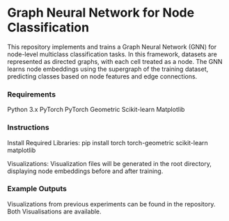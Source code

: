 # Graph Neural Network for Node Classification
This repository implements and trains a Graph Neural Network (GNN) for node-level multiclass classification tasks. In this framework, datasets are represented as directed graphs, with each cell treated as a node. The GNN learns node embeddings using the supergraph of the training dataset, predicting classes based on node features and edge connections.

### Requirements
Python 3.x
PyTorch
PyTorch Geometric
Scikit-learn
Matplotlib

### Instructions
Install Required Libraries: pip install torch torch-geometric scikit-learn matplotlib

Visualizations: Visualization files will be generated in the root directory, displaying node embeddings before and after training.

### Example Outputs
Visualizations from previous experiments can be found in the repository.
Both Visualisations are available. 
